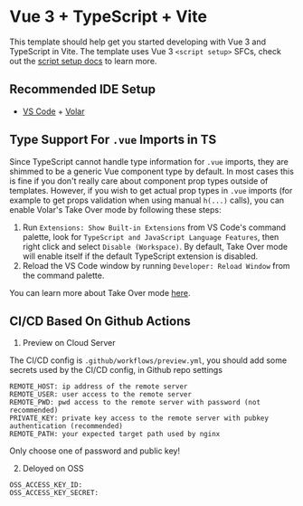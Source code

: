 # Vue 3 + TypeScript + Vite

This template should help get you started developing with Vue 3 and TypeScript in Vite. The template uses Vue 3 `<script setup>` SFCs, check out the [script setup docs](https://v3.vuejs.org/api/sfc-script-setup.html#sfc-script-setup) to learn more.

## Recommended IDE Setup

- [VS Code](https://code.visualstudio.com/) + [Volar](https://marketplace.visualstudio.com/items?itemName=Vue.volar)

## Type Support For `.vue` Imports in TS

Since TypeScript cannot handle type information for `.vue` imports, they are shimmed to be a generic Vue component type by default. In most cases this is fine if you don't really care about component prop types outside of templates. However, if you wish to get actual prop types in `.vue` imports (for example to get props validation when using manual `h(...)` calls), you can enable Volar's Take Over mode by following these steps:

1. Run `Extensions: Show Built-in Extensions` from VS Code's command palette, look for `TypeScript and JavaScript Language Features`, then right click and select `Disable (Workspace)`. By default, Take Over mode will enable itself if the default TypeScript extension is disabled.
2. Reload the VS Code window by running `Developer: Reload Window` from the command palette.

You can learn more about Take Over mode [here](https://github.com/johnsoncodehk/volar/discussions/471).

## CI/CD Based On Github Actions

1. Preview on Cloud Server

The CI/CD config is `.github/workflows/preview.yml`, you should add some secrets used by the CI/CD config, in Github repo settings


```
REMOTE_HOST: ip address of the remote server
REMOTE_USER: user access to the remote server
REMOTE_PWD: pwd access to the remote server with password (not recommended)
PRIVATE_KEY: private key access to the remote server with pubkey authentication (recommended)
REMOTE_PATH: your expected target path used by nginx
```

Only choose one of password and public key!

2. Deloyed on OSS

```
OSS_ACCESS_KEY_ID:
OSS_ACCESS_KEY_SECRET: 
```
